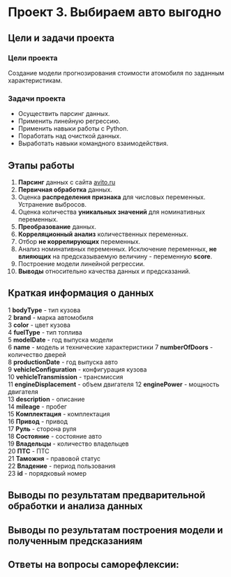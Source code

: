 # Проект 3. Выбираем авто выгодно

## Цели и задачи проекта
### Цели проекта
Создание модели прогнозирования стоимости атомобиля по заданным характеристикам.

### Задачи проекта
* Осуществить парсинг данных.
* Применить линейную регрессию.
* Применить навыки работы с Python.
* Поработать над очисткой данных.
* Выработать навыки командного взаимодействия.

## Этапы работы
1. **Парсинг** данных с сайта [avito.ru](https://avito.ru)
2. **Первичная обработка** данных.
3. Оценка **распределения признака** для числовых переменных. Устранение выбросов.
4. Оценка количества **уникальных значений** для номинативных переменных.
5. **Преобразование** данных.
6. **Корреляционный анализ** количественных переменных.
7. Отбор **не коррелирующих** переменных.
8. Анализ номинативных переменных. Исключение переменных, **не влияющих** на предсказываемую величину - переменную **score**.
9. Построение модели линейной регрессии.
8. **Выводы** относительно качества данных и предсказаний.

## Краткая информация о данных

1 **bodyType** - тип кузова  
2 **brand** - марка автомобиля  
3 **color** - цвет кузова  
4 **fuelType** - тип топлива  
5 **modelDate** - год выпуска модели  
6 **name** - модель и технические характеристики 
7 **numberOfDoors** - количество дверей  
8 **productionDate** - год выпуска авто  
9 **vehicleConfiguration** - конфигурация кузова  
10 **vehicleTransmission** - трансмиссия  
11 **engineDisplacement** - объем двигателя 
12 **enginePower** - мощность двигателя  
13 **description** - описание  
14 **mileage** - пробег  
15 **Комплектация** - комплектация  
16 **Привод** - привод  
17 **Руль** - сторона руля  
18 **Состояние** - состояние авто  
19 **Владельцы** - количество владельцев  
20 **ПТС** - ПТС  
21 **Таможня** - правовой статус  
22 **Владение** - период пользования  
23 **id** - порядковый номер


## Выводы по результатам предварительной обработки и анализа данных

## Выводы по результатам построения модели и полученным предсказаниям


## Ответы на вопросы саморефлексии:



